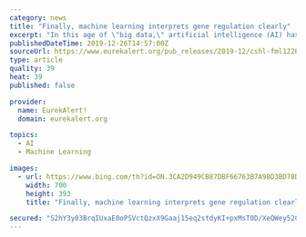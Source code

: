 ```yaml
---
category: news
title: "Finally, machine learning interprets gene regulation clearly"
excerpt: "In this age of \"big data,\" artificial intelligence (AI) has become a valuable ally for scientists. Machine learning algorithms, for instance, are helping biologists make sense of the dizzying number of molecular signals that control how genes function. But as new algorithms are developed to analyze even more data, they also become more complex ..."
publishedDateTime: 2019-12-26T14:57:00Z
sourceUrl: https://www.eurekalert.org/pub_releases/2019-12/cshl-fml122619.php
type: article
quality: 39
heat: 39
published: false

provider:
  name: EurekAlert!
  domain: eurekalert.org

topics:
  - AI
  - Machine Learning

images:
  - url: https://www.bing.com/th?id=ON.3CA2D949CB87DBF66763B7A98D3BD78D
    width: 700
    height: 393
    title: "Finally, machine learning interprets gene regulation clearly"

secured: "S2hY3y03BrqIUxaE0oPSVctQzxX9Gaaj15eq2stdyKI+pxMsT0D/XeQWey52CzGyxQqx9G53JdjW0LoAk+2x70cqUzNp/G5c6/gBh6FoSLiMijvVGkrpuwYbD80CfpIbI014xrRi8M6IhaGff3kYTu+fj9vApiIuRsOSzfEcQUG2wrABoer6vYW9Y1XP/rZdj33Vo7dUFAXrWpp6Drv8NqbWNsDiGT8rK7s0dS7kf1IsO+/mrpoKlU4Iy7JkyuEM2PXn4HwPyJXmmnVe1GABpw==;m8oZhMUY0xxFRfUkn4Kfyw=="
---
```



